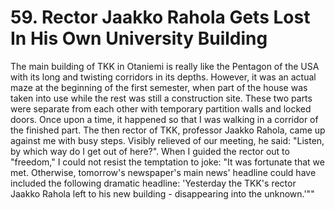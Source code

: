 


    
# 59. Rector Jaakko Rahola Gets Lost In His Own University Building

The main building of TKK in Otaniemi is really like the Pentagon of the USA with its long and twisting corridors in its depths. However, it was an actual maze at the beginning of the first semester, when part of the house was taken into use while the rest was still a construction site. These two parts were separate from each other with temporary partition walls and locked doors. Once upon a time, it happened so that I was walking in a corridor of the finished part. The then rector of TKK, professor Jaakko Rahola, came up against me with busy steps. Visibly relieved of our meeting, he said: "Listen, by which way do I get out of here?". When I guided the rector out to "freedom," I could not resist the temptation to joke: "It was fortunate that we met. Otherwise, tomorrow's newspaper's main news' headline could have included the following dramatic headline: 'Yesterday the TKK's rector Jaakko Rahola left to his new building - disappearing into the unknown.'""
